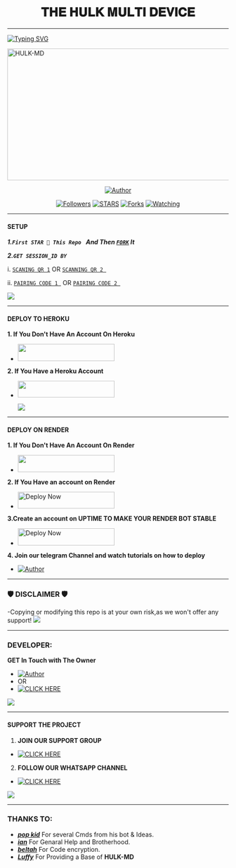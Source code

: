 <h1 align="center"> 𝐓𝐇𝐄 𝐇𝐔𝐋𝐊 𝐌𝐔𝐋𝐓𝐈 𝐃𝐄𝐕𝐈𝐂𝐄  </h1>
<p align="center">  
  
***
  
<a href="https://git.io/typing-svg"><img src="https://readme-typing-svg.demolab.com?font=Black+Ops+One&size=50&pause=1000&color=1BAFBAFF&center=true&width=910&height=100&lines=THANKS FOR CHOOSING +FLASH-MD;MULTI+DEVICE+WHATSAPP+BOT;CREATED+BY+POP+KID;RELEASED+22.8.2024" alt="Typing SVG" /></a>
  </p>
    <img alt="HULK-MD" width="700" height="300" src="https://telegra.ph/file/3f985014b51b3cf335bfe.jpg">
<p align="center">
<p align="center">
<a href="https://github.com/Popkidtech/HULK-MD"><img title="Author" src="https://img.shields.io/badge/HULK_MD-black?style=for-the-badge&logo=github"></a>
<p/>
<p align="center">
<a href="https://github.com/popkid-ke?tab=followers"><img title="Followers" src="https://img.shields.io/github/followers/franceking1?label=Followers&style=social"></a>
<a href="https://github.com/Popkidtech/HULK-MD/stargazers/"><img title="STARS" src="https://img.shields.io/github/stars/Popkidtech/HULK-MD?&style=social"></a>
<a href="https://github.com/Popkidtech/HULK-MD/network/members"><img title="Forks" src="https://img.shields.io/github/forks/Popkidtech/HULK-MD?style=social"></a>
<a href="https://github.com/Popkidtech/HULK-MD/watchers"><img title="Watching" src="https://img.shields.io/github/watchers/Popkidtech/HULK-MD?label=Watching&style=social"></a>
  
***

#### SETUP 

***1.`First STAR 🌟 This Repo ` And Then [`FORK`](https://github.com/Popkidtech/HULK-MD/fork) It***

***2.`GET SESSION_ID BY`***

i. [`SCANING QR 1`](https://scan-flash-md-ik5n.onrender.com) OR [`SCANNING QR 2 `](https://flash-md-qr.onrender.com)

ii. [`PAIRING CODE 1 `](https://the-flash-md-sessions.onrender.com/pair) OR [`PAIRING CODE 2 `](https://flash-md-z6lm.onrender.com/pair)

 
<a><img src='https://i.imgur.com/LyHic3i.gif'/></a>

***

#### DEPLOY TO HEROKU 
**1. If You Don't Have An Account On Heroku**

- <a align="center"><a href="https://signup.heroku.com">
 <img src="https://img.shields.io/badge/Create%20Account%20Now-blue?style=for-the-badge&logo=heroku" width="220" height="38.45"/></a></p>

**2. If You Have a Heroku Account**
  - <a align="center"><a href="https://france-king.vercel.app"> <img src="https://img.shields.io/badge/DEPLOY%20NOW-blue?style=for-the-badge&logo=heroku" width="220" height="38.45"/></a></p>
<a><img src='https://i.imgur.com/LyHic3i.gif'/></a>


***

#### DEPLOY ON RENDER 
**1. If You Don't Have An Account On Render**
- <a href="https://dashboard.render.com/register"><img src="https://img.shields.io/badge/CREATE AN ACCOUNT NOW-h?color=red&style=for-the-badge&logo=msi" width="220" height="38.45"/></a></p>

**2. If You Have an account on Render**
- <a href="https://render.com"><img title="Deploy Now" src="https://img.shields.io/badge/DEPLOY NOW-h?color=red&style=for-the-badge&logo=msi" width="220" height="38.45"/></a></p>

**3.Create an account on UPTIME TO MAKE YOUR RENDER BOT STABLE**
- <a href="https://uptimerobot.com"><img title="Deploy Now" src="https://img.shields.io/badge/CREATE NOW-h?color=red&style=for-the-badge&logo=msi" width="220" height="38.45"/></a></p>

**4. Join our telegram Channel and watch tutorials on how to deploy**
- <a href="https://t.me/pop_kid254"><img title="Author" src="https://img.shields.io/badge/JOIN NOW-black?style=for-the-badge&logo=Telegram"></a>



***


### 🛡️ DISCLAIMER 🛡 
-Copying or modifying this repo is at your own risk,as we won't offer any support! 
<a><img src='https://i.imgur.com/LyHic3i.gif'/></a>

***

### DEVELOPER:
**GET In Touch with The Owner**
- <a href="https://instagram.com/pop_kid254"><img title="Author" src="https://img.shields.io/badge/ON INSTAGRAM-black?style=for-the-badge&logo=Instagram"></a>
- OR 
- <a href="https://wa.me/254111385747" target="_blank">
    <img alt="CLICK HERE" src="https://img.shields.io/badge/ On WhatsApp  -25D366?style=for-the-badge&logo=whatsapp&logoColor=white" />
  </a>
<a><img src='https://i.imgur.com/LyHic3i.gif'/></a>

***

#### SUPPORT THE PROJECT 
1. **JOIN OUR SUPPORT GROUP**
- <a href="https://chat.whatsapp.com/IH4xWuVTGpf7ibfzC3h6LM" target="_blank">
    <img alt="CLICK HERE" src="https://img.shields.io/badge/ JOIN NOW 🚀 -25D366?style=for-the-badge&logo=whatsapp&logoColor=white" />
  </a>
  
2. **FOLLOW OUR WHATSAPP CHANNEL**

- <a href="https://whatsapp.com/channel/0029VaTbb3p84Om9LRX1jg0P" target="_blank">
    <img alt="CLICK HERE " src="https://img.shields.io/badge/ FOLLOW NOW  -25D366?style=for-the-badge&logo=whatsapp&logoColor=white" />
  </a>
<a><img src='https://i.imgur.com/LyHic3i.gif'/></a>

***
### THANKS TO:
- [***pop kid***](https://github.com/popkid-ke) For several Cmds from his bot & Ideas.
- [***ian***](https://github.com/Popkidtech) For Genaral Help and Brotherhood. 
- [***beltah***](https://github.com/belta-tech) For Code encryption. 
- [***Luffy***](https://github.com/Luffy2ndAccount) For Providing a Base of **HULK-MD**

